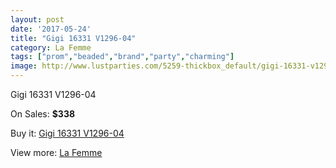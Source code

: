 ```yaml
---
layout: post
date: '2017-05-24'
title: "Gigi 16331 V1296-04"
category: La Femme
tags: ["prom","beaded","brand","party","charming"]
image: http://www.lustparties.com/5259-thickbox_default/gigi-16331-v1296-04.jpg
---
```

Gigi 16331 V1296-04

On Sales: **$338**
<a href="https://www.lustparties.com/en/la-femme/1746-gigi-16331-v1296-04.html"><amp-img layout="responsive" width="600" height="600" src="//www.lustparties.com/5259-thickbox_default/gigi-16331-v1296-04.jpg" alt="Gigi 16331 V1296-04 0" /></a>
<a href="https://www.lustparties.com/en/la-femme/1746-gigi-16331-v1296-04.html"><amp-img layout="responsive" width="600" height="600" src="//www.lustparties.com/5260-thickbox_default/gigi-16331-v1296-04.jpg" alt="Gigi 16331 V1296-04 1" /></a>

Buy it: [Gigi 16331 V1296-04](https://www.lustparties.com/en/la-femme/1746-gigi-16331-v1296-04.html "Gigi 16331 V1296-04")

View more: [La Femme](https://www.lustparties.com/en/4-la-femme "La Femme")